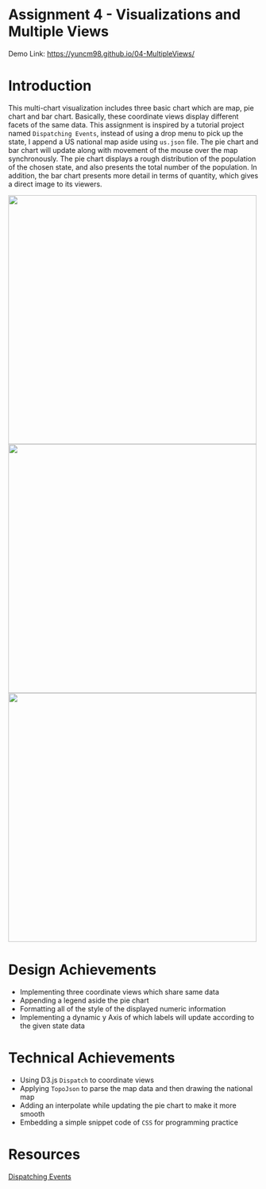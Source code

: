 Assignment 4 - Visualizations and Multiple Views  
===
Demo Link: https://yuncm98.github.io/04-MultipleViews/

Introduction
==
This multi-chart visualization includes three basic chart which are map, pie chart and bar chart. Basically, these coordinate views display
different facets of the same data. This assignment is inspired by a tutorial project named `Dispatching Events`, instead of using a drop menu 
to pick up the state, I append a US national map aside using `us.json` file. The pie chart and bar chart will update along with
movement of the mouse over the map synchronously. The pie chart displays a rough distribution of the population of the chosen state, and also presents the total number of the population.
In addition, the bar chart presents more detail in terms of quantity, which gives a direct image to its viewers.

<img src='https://ws1.sinaimg.cn/large/006tNc79ly1g1yjpjwmr8j30ni0fkabk.jpg' width=500>

<img src='https://ws1.sinaimg.cn/large/006tNc79ly1g1y4nyaodbj30ka0as758.jpg' width=500>

<img src='https://ws2.sinaimg.cn/large/006tNc79ly1g1y4o0rvguj30lu0dkgmb.jpg' width=500>


Design Achievements
==
- Implementing three coordinate views which share same data
- Appending a legend aside the pie chart 
- Formatting all of the style of the displayed numeric information
- Implementing a dynamic y Axis of which labels will update according to the given state data

Technical Achievements
==
- Using D3.js `Dispatch` to coordinate views 
- Applying `TopoJson` to parse the map data and then drawing the national map 
- Adding an interpolate while updating the pie chart to make it more smooth
- Embedding a simple snippet code of `CSS` for programming practice

Resources
==
[Dispatching Events](https://bl.ocks.org/mbostock/5872848)